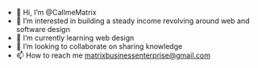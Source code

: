- 👋 Hi, I’m @CallmeMatrix
- 👀 I’m interested in building a steady income revolving around web and software design
- 🌱 I’m currently learning web design
- 💞️ I’m looking to collaborate on sharing knowledge
- 📫 How to reach me matrixbusinessenterprise@gmail.com

<!---
CallmeMatrix/CallmeMatrix is a ✨ special ✨ repository because its `README.md` (this file) appears on your GitHub profile.
You can click the Preview link to take a look at your changes.
--->
